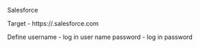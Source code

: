 Salesforce

Target - https://<server or account name>.salesforce.com

Define
username - log in user name
password - log in password


